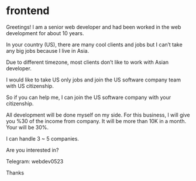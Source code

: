 # frontend

Greetings! I am a senior web developer and had been worked in the web development for about 10 years.

In your country (US), there are many cool clients and jobs but I can’t take any big jobs because I live in Asia.

Due to different timezone, most clients don’t like to work with Asian developer.

I would like to take US only jobs and join the US software company team with US citizenship.

So if you can help me, I can join the US software company with your citizenship.

All development will be done myself on my side. For this business, I will give you %30 of the income from company. It will be more than 10K in a month. Your will be 30%.

I can handle 3 ~ 5 companies. 

Are you interested in?

Telegram: webdev0523

Thanks
